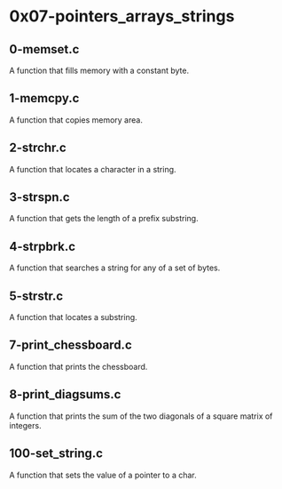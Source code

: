 # 0x07-pointers_arrays_strings
## 0-memset.c
A function that fills memory with a constant byte.
## 1-memcpy.c
A function that copies memory area.
## 2-strchr.c
A function that locates a character in a string.
## 3-strspn.c
A function that gets the length of a prefix substring.
## 4-strpbrk.c
A function that searches a string for any of a set of bytes.
## 5-strstr.c
A function that locates a substring.
## 7-print_chessboard.c
A function that prints the chessboard.
## 8-print_diagsums.c
A function that prints the sum of the two diagonals of a square matrix of integers.
## 100-set_string.c
A function that sets the value of a pointer to a char.
